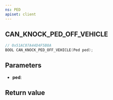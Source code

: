 ```yaml
---
ns: PED
apiset: client
---
```

## CAN_KNOCK_PED_OFF_VEHICLE

```c
// 0x51AC07A44D4F5B8A
BOOL CAN_KNOCK_PED_OFF_VEHICLE(Ped ped);
```


## Parameters
* **ped**:

## Return value
